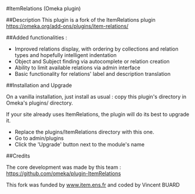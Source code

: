 #ItemRelations (Omeka plugin)

##Description
This plugin is a fork of the ItemRelations plugin https://omeka.org/add-ons/plugins/item-relations/

##Added functionalities :

- Improved relations display, with ordering by collections and relation types and hopefully intelligent indentation
- Object and Subject finding via autocomplete or relation creation
- Ability to limit available relations via admin interface
- Basic functionality for relations' label and description translation

##Installation and Upgrade

On a vanilla installation, just install as usual : copy this plugin's directory in Omeka's plugins/ directory.

If your site already uses ItemRelations, the plugin will do its best to upgrade it.

- Replace the plugins/ItemRelations directory with this one.
- Go to admin/plugins
- Click the 'Upgrade' button next to the module's name


##Credits

The core development was made by this team : https://github.com/omeka/plugin-ItemRelations

This fork was funded by www.item.ens.fr and coded by Vincent BUARD


